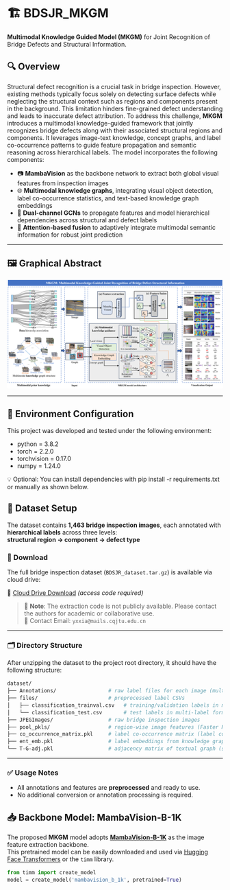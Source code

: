 # 🏗️ BDSJR_MKGM

**Multimodal Knowledge Guided Model (MKGM)** for Joint Recognition of Bridge Defects and Structural Information.

## 🔍 Overview

Structural defect recognition is a crucial task in bridge inspection. However, existing methods typically focus solely on detecting surface defects while neglecting the structural context such as regions and components present in the background. This limitation hinders fine-grained defect understanding and leads to inaccurate defect attribution.
To address this challenge, **MKGM** introduces a multimodal knowledge-guided framework that jointly recognizes bridge defects along with their associated structural regions and components. It leverages image-text knowledge, concept graphs, and label co-occurrence patterns to guide feature propagation and semantic reasoning across hierarchical labels. The model incorporates the following components:

- 📷 **MambaVision** as the backbone network to extract both global visual features from inspection images  
- 🌐 **Multimodal knowledge graphs**, integrating visual object detection, label co-occurrence statistics, and text-based knowledge graph embeddings  
- 🔁 **Dual-channel GCNs** to propagate features and model hierarchical dependencies across structural and defect labels  
- 🧠 **Attention-based fusion** to adaptively integrate multimodal semantic information for robust joint prediction  

---

## 🖼️ Graphical Abstract

<p align="center">
  <img src="assets/graphical_abstract.png" width="700">
</p>

---

## 🔧 Environment Configuration

This project was developed and tested under the following environment:

- python = 3.8.2  
- torch = 2.2.0  
- torchvision = 0.17.0  
- numpy = 1.24.0  

💡 Optional: You can install dependencies with pip install -r requirements.txt or manually as shown below.

## 📁 Dataset Setup

The dataset contains **1,463 bridge inspection images**, each annotated with **hierarchical labels** across three levels:  
**structural region → component → defect type**

### 🔽 Download

The full bridge inspection dataset (`BDSJR_dataset.tar.gz`) is available via cloud drive:

🔗 [Cloud Drive Download](https://pan.baidu.com/s/1KUGbvK1DHudWw7j4nlBt1Q) *(access code required)*

> 📌 **Note**: The extraction code is not publicly available. Please contact the authors for academic or collaborative use.  
> 📧 Contact Email: `yxxia@mails.cqjtu.edu.cn`

---

### 🗂 Directory Structure

After unzipping the dataset to the project root directory, it should have the following structure:

```bash
dataset/
├── Annotations/                 # raw label files for each image (multi-level: structural region/component/defect)
├── files/                       # preprocessed label CSVs
│   ├── classification_trainval.csv   # training/validation labels in multi-label format
│   └── classification_test.csv       # test labels in multi-label format
├── JPEGImages/                  # raw bridge inspection images
├── pool_pkls/                   # region-wise image features (Faster R-CNN)
├── co_occurrence_matrix.pkl     # label co-occurrence matrix (label correlation prior)
├── ent_emb.pkl                  # label embeddings from knowledge graph (used as semantic prior)
└── T-G-adj.pkl                  # adjacency matrix of textual graph (structural region–component–defect hierarchy)
```
---

### ✅ Usage Notes

- All annotations and features are **preprocessed** and ready to use.
- No additional conversion or annotation processing is required.


## 📥 Backbone Model: MambaVision-B-1K

The proposed **MKGM** model adopts **[MambaVision-B-1K](https://huggingface.co/nvidia/MambaVision-B-1K)** as the image feature extraction backbone.  
This pretrained model can be easily downloaded and used via [Hugging Face Transformers](https://huggingface.co) or the `timm` library.

```python
from timm import create_model
model = create_model('mambavision_b_1k', pretrained=True)
